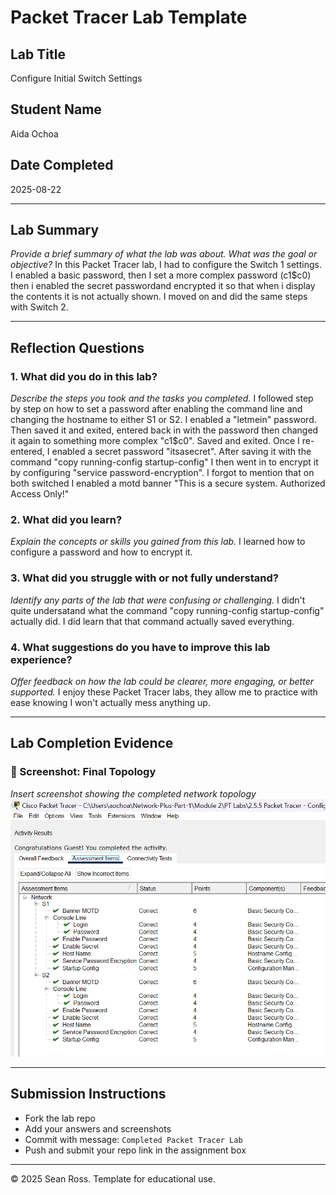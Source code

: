 # Packet Tracer Lab Template
## Lab Title
Configure Initial Switch Settings

## Student Name
Aida Ochoa

## Date Completed
2025-08-22

---

## Lab Summary

_Provide a brief summary of what the lab was about. What was the goal or objective?_
In this Packet Tracer lab, I had to configure the Switch 1 settings. I enabled a basic password, then I set a more complex password (c1$c0) then i enabled the secret passwordand encrypted it so that when i display the contents it is not actually shown. I moved on and did the same steps with Switch 2.

---

## Reflection Questions

### 1. What did you do in this lab?
_Describe the steps you took and the tasks you completed._
I followed step by step on how to set a password after enabling the command line and changing the hostname to either S1 or S2. I enabled a "letmein" password. Then saved it and exited, entered back in with the password then changed it again to something more complex "c1$c0". Saved and exited. Once I re-entered, I enabled a secret password "itsasecret". After saving it with the command "copy running-config startup-config" I then went in to encrypt it by configuring "service password-encryption". I forgot to mention that on both switched I enabled a motd banner "This is a secure system. Authorized Access Only!"

### 2. What did you learn?
_Explain the concepts or skills you gained from this lab._
I learned how to configure a password and how to encrypt it.

### 3. What did you struggle with or not fully understand?
_Identify any parts of the lab that were confusing or challenging._
I didn't quite undersatand what the command "copy running-config startup-config" actually did. I did learn that that command actually saved everything.

### 4. What suggestions do you have to improve this lab experience?
_Offer feedback on how the lab could be clearer, more engaging, or better supported._
I enjoy these Packet Tracer labs, they allow me to practice with ease knowing I won't actually mess anything up.

---

## Lab Completion Evidence

### 📸 Screenshot: Final Topology
_Insert screenshot showing the completed network topology_
![alt text](image-2.png)

---

## Submission Instructions

- Fork the lab repo
- Add your answers and screenshots
- Commit with message: `Completed Packet Tracer Lab`
- Push and submit your repo link in the assignment box

---

© 2025 Sean Ross. Template for educational use.
 